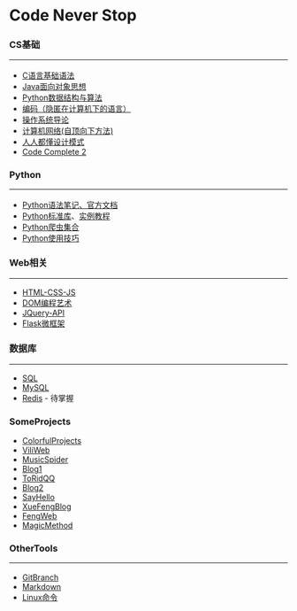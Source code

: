 # Code Never Stop

### CS基础<hr>
* [C语言基础语法](https://github.com/Lns-XueFeng/LearnNoStopping/tree/main/CCCCCCCCc%E8%AF%AD%E8%A8%80)
* [Java面向对象思想](https://github.com/CyC2018/CS-Notes/blob/master/notes/%E9%9D%A2%E5%90%91%E5%AF%B9%E8%B1%A1%E6%80%9D%E6%83%B3.md)
* [Python数据结构与算法](https://github.com/Lns-XueFeng/Algorithm)
* [编码（隐匿在计算机下的语言）](https://book.douban.com/subject/4822685/)
* [操作系统导论](https://book.douban.com/subject/33463930/)
* [计算机网络(自顶向下方法)](https://book.douban.com/subject/30280001/)
* [人人都懂设计模式](https://book.douban.com/subject/33399755/)
* [Code Complete 2](https://book.douban.com/subject/35216782/)

### Python<hr>
* [Python语法笔记](https://github.com/Lns-XueFeng/LearnNoStopping/tree/main/Python%E8%AF%AD%E6%B3%95%E7%AC%94%E8%AE%B0)[、官方文档](https://docs.python.org/zh-cn/3/tutorial/index.html)
* [Python标准库](https://docs.python.org/zh-cn/3/library/index.html)、[实例教程](https://learnku.com/docs/pymotw)
* [Python爬虫集合](https://github.com/Lns-XueFeng/LearnNoStopping/tree/main/Python%E7%88%AC%E8%99%AB%E6%97%A5%E8%AE%B0)
* [Python使用技巧](https://github.com/Lns-XueFeng/LearnNoStopping/tree/main/Python%E4%BD%BF%E7%94%A8%E6%8A%80%E5%B7%A7)

### Web相关<hr>
* [HTML-CSS-JS](https://github.com/Lns-XueFeng/LearnNoStoppingWeb/tree/master/html-css-javascript)
* [DOM编程艺术](https://github.com/Lns-XueFeng/LearnNoStoppingWeb/tree/master/dom-art-program)
* [JQuery-API](https://www.jquery123.com/)
* [Flask微框架](https://github.com/Lns-XueFeng/LearnNoStopping/tree/main/Python%E5%90%8E%E7%AB%AF%E5%BC%80%E5%8F%91/Flask)

### 数据库<hr>
* [SQL](#)
* [MySQL](https://github.com/C10H16/MySQL-notes)
* [Redis](#) - 待掌握

### SomeProjects
* [ColorfulProjects](https://github.com/Lns-XueFeng/ColorfulProjects)
* [ViliWeb](https://github.com/Lns-XueFeng/ViliWeb)
* [MusicSpider](https://github.com/Lns-XueFeng/MusicSpider)
* [Blog1](https://github.com/Lns-XueFeng/WebProjects/tree/master/Blog1)
* [ToRidQQ](https://github.com/Lns-XueFeng/ToRidQQ)
* [Blog2](https://github.com/Lns-XueFeng/WebProjects/tree/master/Blog2)
* [SayHello](https://github.com/Lns-XueFeng/SayHello/tree/master/sayhello)
* [XueFengBlog](https://github.com/Lns-XueFeng/XueFengBlog)
* [FengWeb](https://github.com/Lns-XueFeng/FengWeb)
* [MagicMethod](https://github.com/Lns-XueFeng/MagicMethod)

### OtherTools<hr>
* [GitBranch](https://learngitbranching.js.org/)
* [Markdown](https://www.runoob.com/markdown/md-tutorial.html)
* [Linux命令](https://github.com/Lns-XueFeng/LearnNoStopping/tree/main/Python%E5%90%8E%E7%AB%AF%E5%BC%80%E5%8F%91/Linux)
